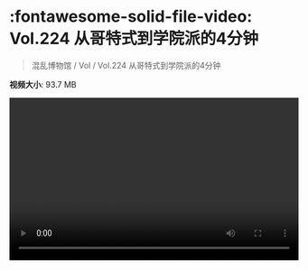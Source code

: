 # :fontawesome-solid-file-video: Vol.224 从哥特式到学院派的4分钟

> 混乱博物馆 / Vol / Vol.224 从哥特式到学院派的4分钟

**视频大小**: 93.7 MB

<video id="V-380d810a546f551fb87ba1b239f21f73" width="512" height="288" preload="none" playsinline webkit-playsinline></video>